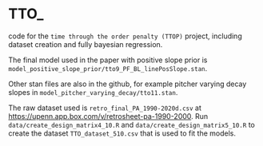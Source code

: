 # TTO_
code for the `time through the order penalty (TTOP)` project,
including dataset creation and fully bayesian regression.

The final model used in the paper with positive slope prior is `model_positive_slope_prior/tto9_PF_BL_linePosSlope.stan`.  

Other stan files are also in the github, for example pitcher varying decay slopes in `model_pitcher_varying_decay/tto11.stan`.

The raw dataset used is `retro_final_PA_1990-2020d.csv` at https://upenn.app.box.com/v/retrosheet-pa-1990-2000.
Run `data/create_design_matrix4_10.R` and `data/create_design_matrix5_10.R` to create the dataset `TTO_dataset_510.csv` that is used to fit the models.
